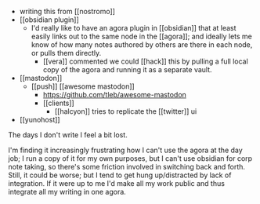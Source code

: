- writing this from [[nostromo]]
- [[obsidian plugin]]
	- I'd really like to have an agora plugin in [[obsidian]] that at least easily links out to the same node in the [[agora]]; and ideally lets me know of how many notes authored by others are there in each node, or pulls them directly.
		- [[vera]] commented we could [[hack]] this by pulling a full local copy of the agora and running it as a separate vault.
- [[mastodon]]
	- [[push]] [[awesome mastodon]]
		- https://github.com/tleb/awesome-mastodon
		 - [[clients]] 
			 - [[halcyon]] tries to replicate the [[twitter]] ui
 - [[yunohost]]

The days I don't write I feel a bit lost.

I'm finding it increasingly frustrating how I can't use the agora at the day job; I run a copy of it for my own purposes, but I can't use obsidian for corp note taking, so there's some friction involved in switching back and forth. Still, it could be worse; but I tend to get hung up/distracted by lack of integration. If it were up to me I'd make all my work public and thus integrate all my writing in one agora.